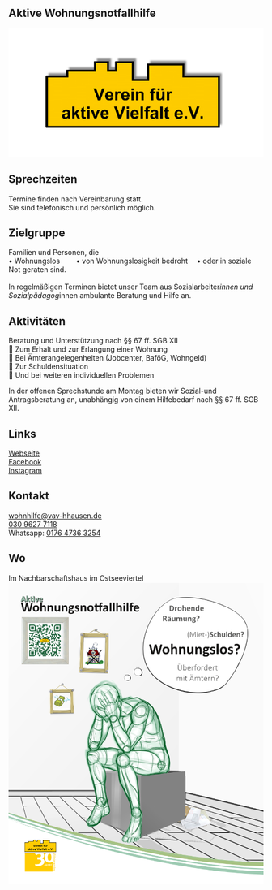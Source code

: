 ## Aktive Wohnungsnotfallhilfe
<img id="topmedia" src="/Beratung/Beratung_Eltern/images/VaVlogo.png" />

## Sprechzeiten
Termine finden nach Vereinbarung statt.<br>
Sie sind telefonisch und persönlich möglich.

## Zielgruppe
Familien und Personen, die<br>
• Wohnungslos   
• von Wohnungslosigkeit bedroht  
• oder in soziale Not geraten sind.<br>
<br>
In regelmäßigen Terminen bietet unser Team aus Sozialarbeiter*innen und Sozialpädagog*innen ambulante Beratung und Hilfe an. 

## Aktivitäten
<p id="activities">
Beratung und Unterstützung nach §§ 67 ff. SGB XII<br>
 Zum Erhalt und zur Erlangung einer Wohnung<br>
 Bei Ämterangelegenheiten (Jobcenter, BaföG, Wohngeld) <br>
 Zur Schuldensituation<br>
 Und bei weiteren individuellen Problemen<br>

In der offenen Sprechstunde am Montag bieten wir Sozial-und Antragsberatung an, unabhängig von einem Hilfebedarf nach §§ 67 ff. SGB XII.
</p>

## Links
<a class="external_link" target="blank" href="https://www.vav-hhausen.de/Bereiche/Soziales/awh.html">Webseite</a><br>
<a class="external_link" target="blank" href="https://www.facebook.com/AWHVaV">Facebook</a><br>
<a class="external_link" target="blank" href="https://www.instagram.com/aktiwhg/">Instagram</a>

## Kontakt
[wohnhilfe@vav-hhausen.de](mailto:wohnhilfe@vav-hhausen.de)<br>
<a href="tel:+493096277118">030 9627 7118</a><br> 
Whatsapp: <a href="Whatsapp:+4917647363254">0176 4736 3254</a> 

## Wo
<div id="gmap"></div>
Im Nachbarschaftshaus im Ostseeviertel 
<script>window.onload = showMap('Ribnitzer Str. 1b, 13051 Berlin', 0, 'gmap_mini')</script><br>

<img id="topmedia" src="/Beratung/Beratung_Eltern/images/AWHflyer.png" />

